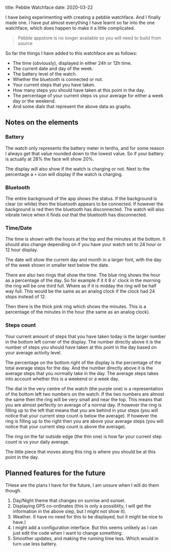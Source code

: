 title: Pebble Watchface
date: 2020-03-22

I have being experimenting with creating a pebble watchface. And I finally made one. I have put almost everything I have learnt so far into the one watchface, which does happen to make it a little complicated.

> Pebble appstore is no longer available so you will need to build from source

So far the things I have added to this watchface are as follows:

* The time (obviously), displayed in either 24h or 12h time.
* The current date and day of the week.
* The battery level of the watch.
* Whether the bluetooth is connected or not.
* Your current steps that you have taken.
* How many steps you should have taken at this point in the day.
* The percentage of your current steps vs your average for either a week day or the weekend.
* And some dials that represent the above data as graphs.

## Notes on the elements

### Battery

The watch only represents the battery meter in tenths, and for some reason I always get that value rounded down to the lowest value. So if your battery is actually at 28% the face will show 20%.

The display will also show if the watch is charging or not. Next to the percentage a `+` icon will display if the watch is charging.

### Bluetooth

The entire background of the app shows the status. If the background is clear (or white) then the bluetooth appears to be connected. If however the background is red then the bluetooth has disconnected. The watch will also vibrate twice when it finds out that the bluetooth has disconnected.

### Time/Date

The time is shown with the hours at the top and the minutes at the bottom. It should also change depending on if you have your watch set to 24 hour or 12 hour display.

The date will show the current day and month in a larger font, with the day of the week shown in smaller text below the date.

There are also two rings that show the time. The blue ring shows the hour as a percentage of the day. So for example if it it 8 o' clock in the morning the ring will be one third full. Where as if it is midday the ring will be half way full. This would be the same as an analog clock if the clock had 24 stops instead of 12.

Then there is the thick pink ring which shows the minutes. This is a percentage of the minutes in the hour (the same as an analog clock).

### Steps count

Your current amount of steps that you have taken today is the larger number in the bottom left corner of the display. The number directly above it is the number of steps you should have taken at this point in the day based on your average activity level.

The percentage on the bottom right of the display is the percentage of the total average steps for the day. And the number directly above it is the average steps that you normally take in the day. The average steps takes into account whether this is a weekend or a week day.

The dial in the very centre of the watch (the purple one) is a representation of the bottom left two numbers on the watch. If the two numbers are almost the same then the ring will be very small and near the top. This means that you are almost perfectly on average of a normal day. If however the ring is filling up to the left that means that you are behind in your steps (you will notice that your current step count is below the average). If however the ring is filling up to the right then you are above your average steps (you will notice that your current step count is above the average).

The ring on the far outside edge (the thin one) is how far your current step count is vs your daily average.

The little piece that moves along this ring is where you should be at this point in the day.

## Planned features for the future

THese are the plans I have for the future, I am unsure when I will do them though.

1. Day/Night theme that changes on sunrise and sunset.
2. Displaying GPS co-ordinates (this is only a possiblity, I will get the information in the above step, but I might not show it).
3. Weather. (I have no need for this to be displayed, but it might be nice to have.)
4. I might add a configuration interface. But this seems unlikely as I can just edit the code when I want to change something.
5. Smoother updates, and making the running time less. Which would in turn use less battery.
